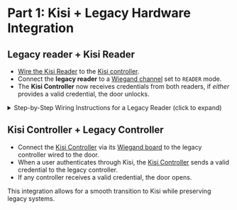 # Part 1: Kisi + Legacy Hardware Integration

## Legacy reader + Kisi Reader
- [Wire the Kisi Reader](https://docs.kisi.io/access_control/hardware/readers/kisi_reader_pro_2_1/wire_reader_pro_2_1) to the [Kisi controller](https://docs.kisi.io/access_control/hardware/controllers).
- Connect the **legacy reader** to a [Wiegand channel](https://docs.kisi.io/access_control/hardware/controllers/kisi_wiegand_board/wire_legacy_hardware) set to `READER` mode.
- The **Kisi Controller** now receives credentials from both readers, if *either* provides a valid credential, the door unlocks.
<details>
  <summary>Step-by-Step Wiring Instructions for a Legacy Reader (click to expand)</summary>

1. Select one of the four Wiegand channels on the Wiegand board
2. Toggle the switch of the selected Wiegand channel to READER mode
3. Connect the legacy reader's D0 wire to the D0 port of the Wiegand channel (Green - Data line 0)
4. Connect the legacy reader's D1 wire to the D1 port of the Wiegand channel (White - Data line 1)
5. Connect the legacy reader's + wire to the + port of the Wiegand channel (Red - 12 volts direct current)
6. Connect the legacy reader's - wire to the - port of the Wiegand channel (Black - Ground)
7. Connect the legacy reader's LED cable to the G (Green) port of the Wiegand channel
</details>
<!-- All the information I use for this project is from Kisi's documentaition portal, so I have copied the exact text for wiring from the portal, hence the wiring description was not writen by me -->

## Kisi Controller + Legacy Controller
- Connect the [Kisi Controller](https://docs.kisi.io/access_control/hardware/controllers) via its [Wiegand board](https://docs.kisi.io/access_control/hardware/controllers/kisi_wiegand_board/wire_legacy_hardware) to the legacy controller wired to the door.  
- When a user authenticates through Kisi, the [Kisi Controller](https://docs.kisi.io/access_control/hardware/controllers) sends a valid credential to the legacy controller.
- If any controller receives a valid credential, the door opens.

This integration allows for a smooth transition to Kisi while preserving legacy systems.  
